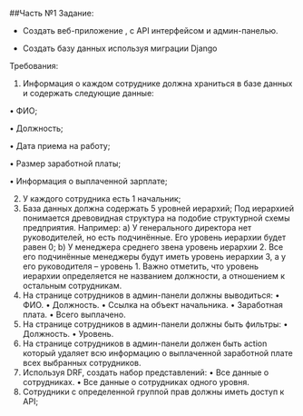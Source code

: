 ##Часть №1
Задание:

* Создать веб-приложение , с API интерфейсом и админ-панелью.

* Создать базу данных используя миграции Django

Требования:
1. Информация о каждом сотруднике должна храниться в базе данных и содержать
следующие данные:

• ФИО;

• Должность;

• Дата приема на работу;

• Размер заработной платы;

• Информация о выплаченной зарплате;

2. У каждого сотрудника есть 1 начальник;
3. База данных должна содержать 5 уровней иерархий;
Под иерархией понимается древовидная структура на подобие структурной схемы
предприятия. Например:
a) У генерального директора нет руководителей, но есть подчинённые. Его уровень
иерархии будет равен 0;
b) У менеджера среднего звена уровень иерархии 2. Все его подчинённые менеджеры
будут иметь уровень иерархии 3, а у его руководителя – уровень 1.
Важно отметить, что уровень иерархии определяется не названием должности, а
отношением к остальным сотрудникам.
4. На странице сотрудников в админ-панели должны выводиться:
• ФИО.
• Должность.
• Ссылка на объект начальника.
• Заработная плата.
• Всего выплачено.
5. На странице сотрудников в админ-панели должны быть фильтры:
• Должность.
• Уровень.
6. На странице сотрудников в админ-панели должен быть action который удаляет всю
информацию о выплаченной заработной плате всех выбранных сотрудников.
7. Используя DRF, создать набор представлений:
• Все данные о сотрудниках.
• Все данные о сотрудниках одного уровня.
8. Сотрудники с определенной группой прав должны иметь доступ к API;